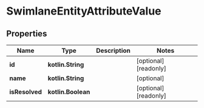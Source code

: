 
# SwimlaneEntityAttributeValue

## Properties
Name | Type | Description | Notes
------------ | ------------- | ------------- | -------------
**id** | **kotlin.String** |  |  [optional] [readonly]
**name** | **kotlin.String** |  |  [optional]
**isResolved** | **kotlin.Boolean** |  |  [optional] [readonly]



